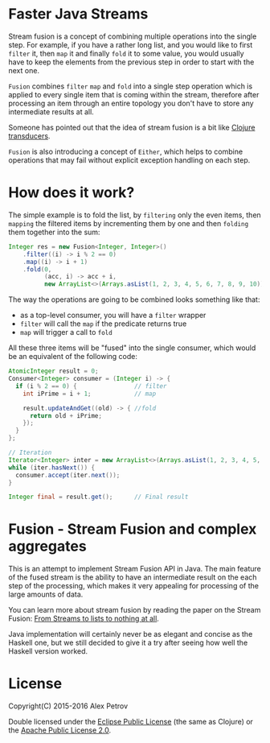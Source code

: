 # Faster Java Streams

Stream fusion is a concept of combining multiple operations into the single step.
For example, if you have a rather long list, and you would like to first `filter`
it, then `map` it and finally `fold` it to some value, you would usually have to
keep the elements from the previous step in order to start with the next one.

`Fusion` combines `filter` `map` and `fold` into a single step operation
which is applied to every single item that is coming within the stream, therefore
after processing an item through an entire topology you don't have to store any
intermediate results at all.

Someone has pointed out that the idea of stream fusion is a bit like
[Clojure transducers](http://clojure.org/transducers).

`Fusion` is also introducing a concept of `Either`, which helps to combine
operations that may fail without explicit exception handling on each step.

# How does it work?

The simple example is to fold the list, by `filtering` only the even items, then
`mapping` the filtered items by incrementing them by one and then `folding` them
together into the sum:

```java
Integer res = new Fusion<Integer, Integer>()
    .filter((i) -> i % 2 == 0)
    .map((i) -> i + 1)
    .fold(0,
          (acc, i) -> acc + i,
          new ArrayList<>(Arrays.asList(1, 2, 3, 4, 5, 6, 7, 8, 9, 10)).iterator());
```

The way the operations are going to be combined looks something like that:
  * as a top-level consumer, you will have a `filter` wrapper
  * `filter` will call the `map` if the predicate returns true
  * `map` will trigger a call to `fold`

All these three items will be "fused" into the single consumer, which would
be an equivalent of the following code:

```java
AtomicInteger result = 0;
Consumer<Integer> consumer = (Integer i) -> {
  if (i % 2 == 0) {                // filter
    int iPrime = i + 1;            // map

    result.updateAndGet((old) -> { //fold
      return old + iPrime;
    });
  }
};

// Iteration
Iterator<Integer> inter = new ArrayList<>(Arrays.asList(1, 2, 3, 4, 5, 6, 7, 8, 9, 10)).iterator();
while (iter.hasNext()) {
  consumer.accept(iter.next());
}

Integer final = result.get();      // Final result
```

# Fusion - Stream Fusion and complex aggregates

This is an attempt to implement Stream Fusion API in Java. The main feature of the
fused stream is the ability to have an intermediate result on the each step of the
processing, which makes it very appealing for processing of the large amounts of data.

You can learn more about stream fusion by reading the paper on the Stream Fusion:
[From Streams to lists to nothing at all](http://citeseer.ist.psu.edu/viewdoc/download?doi=10.1.1.104.7401&rep=rep1&type=pdf).

Java implementation will certainly never be as elegant and concise as the Haskell
one, but we still decided to give it a try after seeing how well the Haskell version worked.

# License

Copyright(C) 2015-2016 Alex Petrov

Double licensed under the [Eclipse Public License](http://www.eclipse.org/legal/epl-v10.html) (the same as Clojure) or
the [Apache Public License 2.0](http://www.apache.org/licenses/LICENSE-2.0.html).
